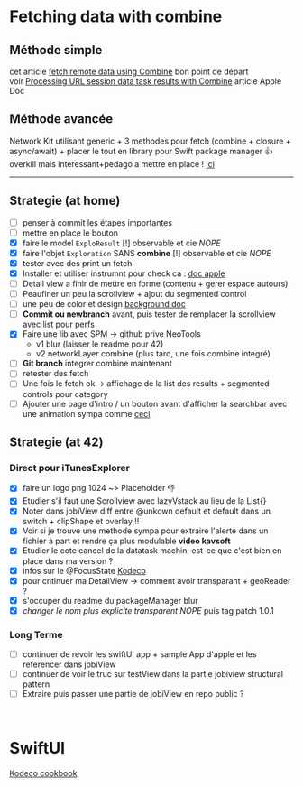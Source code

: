 # Fetching data with combine

## Méthode simple

cet article [fetch remote data using Combine](https://cedricbahirwe.hashnode.dev/fetch-remote-data-using-combine) bon point de départ  
voir [Processing URL session data task results with Combine](https://developer.apple.com/documentation/foundation/urlsession/processing_url_session_data_task_results_with_combine) article Apple Doc

## Méthode avancée

Network Kit utilisant generic + 3 methodes pour fetch (combine + closure + async/await) + placer le tout en library pour Swift package manager 👍 overkill mais interessant+pedago a mettre en place !
[ici](https://sabapathy7.medium.com/how-to-create-a-network-layer-for-your-ios-app-623f99161677)

---

## Strategie (at home)
 
- [ ] penser à commit les étapes importantes
- [ ] mettre en place le bouton
- [X] faire le model `ExploResult` [!] observable et cie *NOPE*
- [X] faire l'objet `Exploration` SANS **combine** [!] observable et cie *NOPE*
- [X] tester avec des print un fetch
- [X] Installer et utiliser instrumnt pour check ca : [doc apple](https://developer.apple.com/documentation/foundation/url_loading_system/analyzing_http_traffic_with_instruments)
- [ ] Detail view a finir de mettre en forme (contenu + gerer espace autours)
- [ ] Peaufiner un peu la scrollview + ajout du segmented control
- [ ] une peu de color et design [background doc](https://developer.apple.com/documentation/swiftui/adding-a-background-to-your-view)
- [ ] **Commit ou newbranch** avant, puis tester de remplacer la scrollview avec list pour perfs
- [X] Faire une lib avec SPM -> github prive NeoTools 
  - v1 blur (laisser le readme pour 42)
  - v2 networkLayer combine (plus tard, une fois combine integré)
- [ ] **Git branch** integrer combine maintenant
- [ ] retester des fetch
- [ ] Une fois le fetch ok -> affichage de la list des results + segmented controls pour category
- [ ] Ajouter une page d'intro / un bouton avant d'afficher la searchbar avec une animation sympa comme [ceci](https://www.hackingwithswift.com/quick-start/swiftui/how-to-dynamically-adjust-the-appearance-of-a-view-based-on-its-size-and-location)

## Strategie (at 42)

### **Direct pour iTunesExplorer**

- [X] faire un logo png 1024 ~> Placeholder 👎
- [X] Etudier s'il faut une Scrollview avec lazyVstack au lieu de la List{} 
- [X] Noter dans jobiView diff entre @unkown default et default dans un switch + clipShape et overlay !!
- [X] Voir si je trouve une methode sympa pour extraire l'alerte dans un fichier à part et rendre ça plus modulable **video kavsoft**
- [X] Etudier le cote cancel de la datatask machin, est-ce que c'est bien en place dans ma version ?
- [X] infos sur le @FocusState [Kodeco](https://www.kodeco.com/31569019-focus-management-in-swiftui-getting-started)
- [X] pour cntinuer ma DetailView -> comment avoir transparant + geoReader ?
- [X] s'occuper du readme du packageManager blur
- [X] *changer le nom plus explicite transparent NOPE* puis tag patch 1.0.1 

### **Long Terme**

- [ ] continuer de revoir les swiftUI app + sample App d'apple et les referencer dans jobiView
- [ ] continuer de voir le truc sur testView dans la partie jobiview structural pattern
- [ ] Extraire puis passer une partie de jobiView en repo public ?

<br/>

# SwiftUI

[Kodeco cookbook](https://www.kodeco.com/books/swiftui-cookbook)
